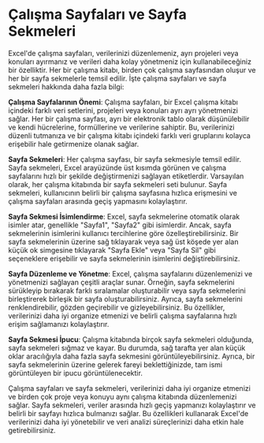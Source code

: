 # Çalışma Sayfaları ve Sayfa Sekmeleri

Excel'de çalışma sayfaları, verilerinizi düzenlemeniz, ayrı projeleri veya konuları ayırmanız ve verileri daha kolay yönetmeniz için kullanabileceğiniz bir özelliktir. Her bir çalışma kitabı, birden çok çalışma sayfasından oluşur ve her bir sayfa sekmelerle temsil edilir. İşte çalışma sayfaları ve sayfa sekmeleri hakkında daha fazla bilgi:

**Çalışma Sayfalarının Önemi**: Çalışma sayfaları, bir Excel çalışma kitabı içindeki farklı veri setlerini, projeleri veya konuları ayrı ayrı yönetmenizi sağlar. Her bir çalışma sayfası, ayrı bir elektronik tablo olarak düşünülebilir ve kendi hücrelerine, formüllerine ve verilerine sahiptir. Bu, verilerinizi düzenli tutmanıza ve bir çalışma kitabı içindeki farklı veri gruplarını kolayca erişebilir hale getirmenize olanak sağlar.

**Sayfa Sekmeleri**: Her çalışma sayfası, bir sayfa sekmesiyle temsil edilir. Sayfa sekmeleri, Excel arayüzünde üst kısımda görünen ve çalışma sayfalarını hızlı bir şekilde değiştirmenizi sağlayan etiketlerdir. Varsayılan olarak, her çalışma kitabında bir sayfa sekmeleri seti bulunur. Sayfa sekmeleri, kullanıcının belirli bir çalışma sayfasına hızlıca erişmesini ve çalışma sayfaları arasında geçiş yapmasını kolaylaştırır.

**Sayfa Sekmesi İsimlendirme**: Excel, sayfa sekmelerine otomatik olarak isimler atar, genellikle "Sayfa1", "Sayfa2" gibi isimlerdir. Ancak, sayfa sekmelerinin isimlerini kullanıcı tercihlerine göre özelleştirebilirsiniz. Bir sayfa sekmelerinin üzerine sağ tıklayarak veya sağ üst köşede yer alan küçük ok simgesine tıklayarak "Sayfa Ekle" veya "Sayfa Sil" gibi seçeneklere erişebilir ve sayfa sekmelerinin isimlerini değiştirebilirsiniz.

**Sayfa Düzenleme ve Yönetme**: Excel, çalışma sayfalarını düzenlemenizi ve yönetmenizi sağlayan çeşitli araçlar sunar. Örneğin, sayfa sekmelerini sürükleyip bırakarak farklı sıralamalar oluşturabilir veya sayfa sekmelerini birleştirerek birleşik bir sayfa oluşturabilirsiniz. Ayrıca, sayfa sekmelerini renklendirebilir, gözden geçirebilir ve gizleyebilirsiniz. Bu özellikler, verilerinizi daha iyi organize etmenizi ve belirli çalışma sayfalarına hızlı erişim sağlamanızı kolaylaştırır.

**Sayfa Sekmesi İpucu**: Çalışma kitabında birçok sayfa sekmeleri olduğunda, sayfa sekmeleri sığmaz ve kayar. Bu durumda, sağ tarafta yer alan küçük oklar aracılığıyla daha fazla sayfa sekmesini görüntüleyebilirsiniz. Ayrıca, bir sayfa sekmelerinin üzerine gelerek fareyi beklettiğinizde, tam ismi görüntüleyen bir ipucu görüntülenecektir.

Çalışma sayfaları ve sayfa sekmeleri, verilerinizi daha iyi organize etmenizi ve birden çok proje veya konuyu aynı çalışma kitabında düzenlemenizi sağlar. Sayfa sekmeleri, veriler arasında hızlı geçiş yapmanızı kolaylaştırır ve belirli bir sayfayı hızlıca bulmanızı sağlar. Bu özellikleri kullanarak Excel'de verilerinizi daha iyi yönetebilir ve veri analizi süreçlerinizi daha etkin hale getirebilirsiniz.